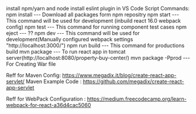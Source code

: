 install npm/yarn and node 
install eslint plugin in VS Code
Script Commands: 
 npm install --- Download all packages form npm repositry
 npm start --- This command will be used for development (inbuild react 16.0 webpack config)
 npm test --- This command for running component test cases
 npm eject --- ??
 npm dev --- This command will be used for development(Manually configured webpack settings                             "http://localhost:3000/")
 npm run build --- This command for productions build 
 mvn package --- To run react app in tomcat server(http://localhost:8080/property-buy-center/)
 mvn package -Pprod --- For Creating War file
 
Reff for Maven Config: https://www.megadix.it/blog/create-react-app-servlet/
Maven Example Code : https://github.com/megadix/create-react-app-servlet

Reff for WebPack Configuration : https://medium.freecodecamp.org/learn-webpack-for-react-a36d4cac5060